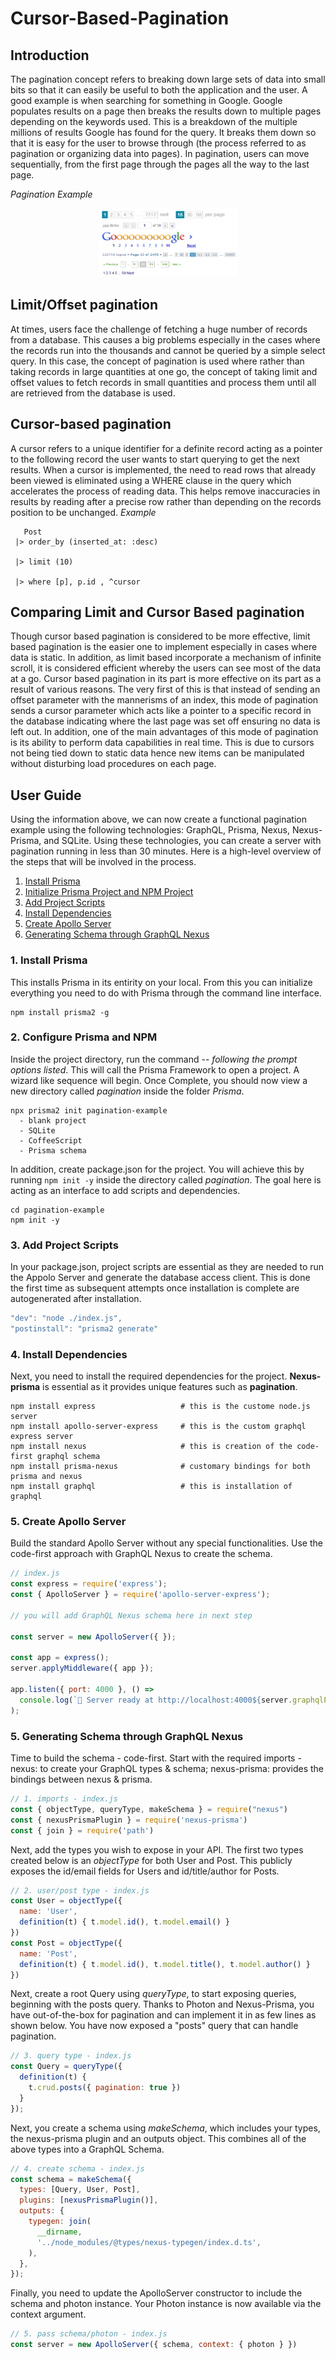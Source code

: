 # Cursor-Based-Pagination
## Introduction
The pagination concept refers to breaking down large sets of data into small bits so that it can easily be useful to both the application and the user. A good example is when searching for something in Google. Google populates results on a page then breaks the results down to multiple pages depending on the keywords used. This is a breakdown of the multiple millions of results Google has found for the query. It breaks them down so that it is easy for the user to browse through (the process referred to as pagination or organizing data into pages). In pagination, users can move sequentially, from the first page through the pages all the way to the last page.

*Pagination Example*

<p align="center">
  <img width="220" height="110" src="https://github.com/DavidMwihuri39/cursor-based-pagination/blob/main/example_1.png">
</p>


## Limit/Offset pagination
At times, users face the challenge of fetching a huge number of records from a database. This causes a big problems especially in the cases where the records run into the thousands and cannot be queried by a simple select query. In this case, the concept of pagination is used where rather than taking records in large quantities at one go, the concept of taking limit and offset values to fetch records in small quantities and process them until all are retrieved from the database is used.

## Cursor-based pagination
A cursor refers to a unique identifier for a definite record acting as a pointer to the following record the user wants to start querying to get the next results. When a cursor is implemented, the need to read rows that already been viewed is eliminated using a WHERE clause in the query which accelerates the process of reading data. This helps remove   inaccuracies in results by reading after a precise row rather than depending on the records position to be unchanged.
*Example* 
   
   ```
      Post
	|> order_by (inserted_at: :desc)
	
	|> limit (10)
	
	|> where [p], p.id , ^cursor
```
## Comparing Limit and Cursor Based pagination
Though cursor based pagination is considered to be more effective, limit based pagination is the easier one to implement especially in cases where data is static. In addition, as limit based incorporate a mechanism of infinite scroll, it is considered efficient whereby the users can see most of the data at a go. 
Cursor based pagination in its part is more effective on its part as a result of various reasons. The very first of this is that instead of sending an offset parameter with the mannerisms of an index, this mode of pagination sends a cursor parameter which acts like a pointer to a specific record in the database indicating where the last page was set off ensuring no data is left out. In addition, one of the main advantages of this mode of pagination is its ability to perform data capabilities in real time. This is due to cursors not being tied down to static data hence new items can be manipulated without disturbing load procedures on each page.
## User Guide
Using the information above, we can now create a functional pagination example using the following technologies: GraphQL, Prisma, Nexus, Nexus-Prisma, and SQLite. Using these technologies, you can create a server with pagination running in less than 30 minutes. Here is a high-level overview of the steps that will be involved in the process.

1. [Install Prisma](#1-install-prisma)
2. [Initialize Prisma Project and NPM Project](#2-initialize-prisma-project-and-npm-project)
3. [Add Project Scripts](#3-add-project-scripts)
4. [Install Dependencies](#4-install-dependencies)
5. [Create Apollo Server](#5-create-apollo-server)
6. [Generating Schema through GraphQL Nexus](#5-generating--exposing-schema-through-graphql-nexus)


### 1. Install Prisma

This installs Prisma in its entirity on your local. From this you can initialize everything you need to do with Prisma through the command line interface.

```
npm install prisma2 -g
```
### 2. Configure Prisma and NPM
Inside the project directory, run the command -- *following the prompt options listed*. This will call the Prisma Framework to open a project. A wizard like sequence will begin. Once Complete, you should now view a new directory called *pagination* inside the folder *Prisma*.
```
npx prisma2 init pagination-example
  - blank project
  - SQLite
  - CoffeeScript
  - Prisma schema
```

In addition, create package.json for the project. You will achieve this by running `npm init -y` inside the directory called *pagination*. The goal here is acting as an interface to add scripts and dependencies.

```
cd pagination-example
npm init -y
```

### 3. Add Project Scripts

In your package.json, project scripts are essential as they are needed to run the Appolo Server and generate the database access client. This is done the first time as subsequent attempts once installation is complete are autogenerated after installation.

```js
"dev": "node ./index.js",
"postinstall": "prisma2 generate"
```

### 4. Install Dependencies

Next, you need to install the required dependencies for the project. **Nexus-prisma** is essential as it provides unique features such as **pagination**.

```
npm install express                   # this is the custome node.js server
npm install apollo-server-express     # this is the custom graphql express server
npm install nexus                     # this is creation of the code-first graphql schema
npm install prisma-nexus              # customary bindings for both prisma and nexus
npm install graphql                   # this is installation of graphql
```
### 5. Create Apollo Server
Build the standard Apollo Server without any special functionalities. Use the code-first approach with GraphQL Nexus to create the schema.

```js
// index.js
const express = require('express');
const { ApolloServer } = require('apollo-server-express');

// you will add GraphQL Nexus schema here in next step

const server = new ApolloServer({ });

const app = express();
server.applyMiddleware({ app });

app.listen({ port: 4000 }, () =>
  console.log(`🚀 Server ready at http://localhost:4000${server.graphqlPath}`)
);
```
### 5. Generating Schema through GraphQL Nexus

Time to build the schema - code-first. Start with the required imports - nexus: to create your GraphQL types & schema; nexus-prisma: provides the bindings between nexus & prisma. 

```js
// 1. imports - index.js
const { objectType, queryType, makeSchema } = require("nexus")
const { nexusPrismaPlugin } = require('nexus-prisma')
const { join } = require('path')
```
      
Next, add the types you wish to expose in your API. The first two types created below is an *objectType* for both User and Post. This publicly exposes the id/email fields for Users and id/title/author for Posts.

```js 
// 2. user/post type - index.js
const User = objectType({
  name: 'User',
  definition(t) { t.model.id(), t.model.email() }
})
const Post = objectType({
  name: 'Post',
  definition(t) { t.model.id(), t.model.title(), t.model.author() }
})
```

Next, create a root Query using *queryType*, to start exposing queries, beginning with the posts query. Thanks to Photon and Nexus-Prisma, you have out-of-the-box for pagination and can implement it in as few lines as shown below. You have now exposed a "posts" query that can handle pagination.

```js 
// 3. query type - index.js
const Query = queryType({
  definition(t) {
    t.crud.posts({ pagination: true })
  }
});
```

Next, you create a schema using *makeSchema*, which includes your types, the nexus-prisma plugin and an outputs object. This combines all of the above types into a GraphQL Schema.

```js
// 4. create schema - index.js
const schema = makeSchema({
  types: [Query, User, Post],
  plugins: [nexusPrismaPlugin()],
  outputs: {
    typegen: join(
      __dirname,
      '../node_modules/@types/nexus-typegen/index.d.ts',
    ),
  },
});
```

Finally, you need to update the ApolloServer constructor to include the schema and photon instance. Your Photon instance is now available via the context argument.

```js
// 5. pass schema/photon - index.js
const server = new ApolloServer({ schema, context: { photon } })
```

